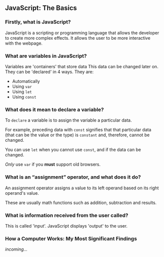 ## JavaScript: The Basics

### Firstly, what is JavaScript?

JavaScript is a scripting or programming language that allows the developer to create more complex effects. It allows the user to be more interactive with the webpage.

### What are variables in JavaScript?

Variables are 'containers' that store data This data can be changed later on. They can be 'declared' in 4 ways. They are:

- Automatically
- Using `var`
- Using `let`
- Using `const`

### What does it mean to declare a variable?

To `declare` a variable is to assign the variable a particular data. 

For example, preceding data with `const` signifies that that particular data (that can be the value or the type) is `constant` and, therefore, cannot be changed.

You can use `let` when you cannot use `const`, and if the data can be changed.

*Only* use `var` if you **must** support old browsers.



### What is an “assignment” operator, and what does it do?

An assignment operator assigns a value to its left operand based on its right operand's value.

These are usually math functions such as addition, subtraction and results.

### What is information received from the user called?

This is called 'input'. JavaScript displays 'output' to the user.

### How a Computer Works: My Most Significant Findings

*incoming...*

